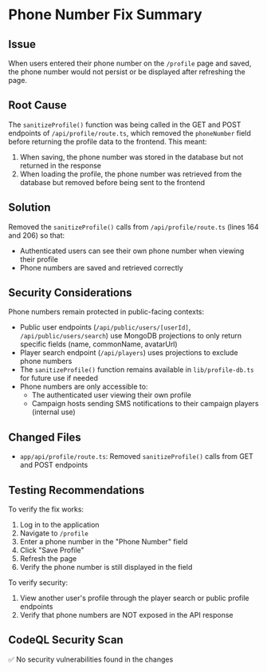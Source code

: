 # Phone Number Fix Summary

## Issue
When users entered their phone number on the `/profile` page and saved, the phone number would not persist or be displayed after refreshing the page.

## Root Cause
The `sanitizeProfile()` function was being called in the GET and POST endpoints of `/api/profile/route.ts`, which removed the `phoneNumber` field before returning the profile data to the frontend. This meant:
1. When saving, the phone number was stored in the database but not returned in the response
2. When loading the profile, the phone number was retrieved from the database but removed before being sent to the frontend

## Solution
Removed the `sanitizeProfile()` calls from `/api/profile/route.ts` (lines 164 and 206) so that:
- Authenticated users can see their own phone number when viewing their profile
- Phone numbers are saved and retrieved correctly

## Security Considerations
Phone numbers remain protected in public-facing contexts:
- Public user endpoints (`/api/public/users/[userId]`, `/api/public/users/search`) use MongoDB projections to only return specific fields (name, commonName, avatarUrl)
- Player search endpoint (`/api/players`) uses projections to exclude phone numbers
- The `sanitizeProfile()` function remains available in `lib/profile-db.ts` for future use if needed
- Phone numbers are only accessible to:
  - The authenticated user viewing their own profile
  - Campaign hosts sending SMS notifications to their campaign players (internal use)

## Changed Files
- `app/api/profile/route.ts`: Removed `sanitizeProfile()` calls from GET and POST endpoints

## Testing Recommendations
To verify the fix works:
1. Log in to the application
2. Navigate to `/profile`
3. Enter a phone number in the "Phone Number" field
4. Click "Save Profile"
5. Refresh the page
6. Verify the phone number is still displayed in the field

To verify security:
1. View another user's profile through the player search or public profile endpoints
2. Verify that phone numbers are NOT exposed in the API response

## CodeQL Security Scan
✅ No security vulnerabilities found in the changes
